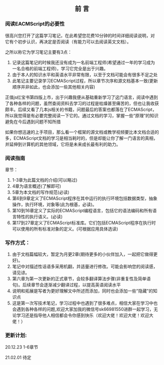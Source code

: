 ## <center>前 言</center>

### 阅读EACMScript的必要性

很高兴您打开了这篇学习笔记，在此希望您花费10分钟的时间详细阅读说明，对它有个初步认识，再决定是否阅读（有能力可以去阅读英文文档）。

之所以称它为学习笔记主要有3点：

1. 记录这篇笔记的时候我还没有成为一名前端工程师(希望通过一年的学习成为一名合格的前端工程师)，学习它完全是出于兴趣。
2. 由于本人的知识水平和英语水平非常有限，以至于文档可能会有很多不足之处
3. 此笔记主要记录学习ECMAScript过程，所以章节次序和源文档基本一致(更新顺序并非如此，也会添加一些其他相关内容)

正值js红宝书第四版上市，出于兴趣我便从基础重新学习了这门语言，阅读中遇到了各种各样的问题，虽然查阅资料去学习的过程是枯燥甚至痛苦的，但也让我收获颇丰。后续又看了几本js相关的书籍，问题最后的答案也都落在了ECMAScript，所以我觉得是有必要完整阅读一下它的。通过文档的学习，掌握一些“原理”的知识避免在今后遇到问题不知所措

如果你想迅速的上手项目，那么看一个框架的源文档或教学视频要比本文档合适的多，ECMAScript文档的学习是相当耗时的，但是却能让你了解一门语言的真相，并延伸到计算机的其他领域，它将是未来成长最有利的助力。

### 阅读指南
章节：
1. 1-3章为此篇文档的介绍(可以略过)
2. 4章为语言概述(了解即可)
3. 5章为本文档的写作规范(必读)
4. 第6到9章定义了ECMAScript程序在其中运行的执行环境包括数据类型，抽象操作，执行环境，对象等(此为根基，必读)。
5. 第10到16章定义了实际的ECMAScript编程语言，包括它的语法编码和所有语言特性的执行语义。(必读)
6. 第17到27章定义了ECMAScript标准库。它们包括ECMAScript程序在执行时可以使用的所有标准对象的定义。(可根据应用具体选读)
### 写作方式：

1. 由于文档篇幅较大，暂定为月更2章(期待更多的小伙伴加入，一起把它做得更好)。
2. 笔记中对描述性话语多采用机翻，并适量进行修改。可能会影响您的阅读感，请见谅。
3. 第六章为第一次更新的正式章节，会较多翻译算法步骤(非重复性及简单语句)。后续章节会逐渐减少翻译过程，以提高英语阅读水平
4. 说明和拓展是写者为更好理解文中所述而添加，同时也会添加一些"隐藏"的知识点
5. 这是第一次写技术笔记，学习过程中也遇到了很多难点，相信大家在学习中也会遇到各种各样的问题,欢迎大家加我的微信号sk66981550进群一起学习，无论学习还是指导他人相信都会令你感到快乐（欢迎大佬！欢迎大佬！欢迎大佬！）

### 更新计划:

20.12.23  1-6章节

21.02.01  待定



